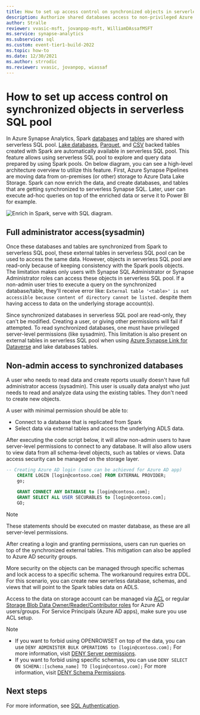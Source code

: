 ```yaml
---
title: How to set up access control on synchronized objects in serverless SQL pool
description: Authorize shared databases access to non-privileged Azure AD users in serverless SQL pool.
author: Stralle
reviewer: vvasic-msft, jovanpop-msft, WilliamDAssafMSFT 
ms.service: synapse-analytics
ms.subservice: sql
ms.custom: event-tier1-build-2022
ms.topic: how-to
ms.date: 12/30/2021
ms.author: strrodic
ms.reviewer: vvasic, jovanpop, wiassaf 
---
```


# How to set up access control on synchronized objects in serverless SQL pool

In Azure Synapse Analytics, Spark [databases](../metadata/database.md) and [tables](../metadata/table.md) are shared with serverless SQL pool. [Lake databases](../database-designer/concepts-lake-database.md), [Parquet](query-parquet-files.md), and [CSV](query-single-csv-file.md) backed tables created with Spark are automatically available in serverless SQL pool. This feature allows using serverless SQL pool to explore and query data prepared by using Spark pools.
On below diagram, you can see a high-level architecture overview to utilize this feature. First, Azure Synapse Pipelines are moving data from on-premises (or other) storage to Azure Data Lake Storage. Spark can now enrich the data, and create databases, and tables that are getting synchronized to serverless Synapse SQL. Later, user can execute ad-hoc queries on top of the enriched data or serve it to Power BI for example. 

![Enrich in Spark, serve with SQL diagram.](./media/shared-databases-access-control/enrich-in-spark-serve-sql.png)

## Full administrator access(sysadmin)
Once these databases and tables are synchronized from Spark to serverless SQL pool, these external tables in serverless SQL pool can be used to access the same data. However, objects in serverless SQL pool are read-only because of keeping consistency with the Spark pools objects. The limitation makes only users with Synapse SQL Administrator or Synapse Administrator roles can access these objects in serverless SQL pool. If a non-admin user tries to execute a query on the synchronized database/table, they'll receive error like:
`External table '<table>' is not accessible because content of directory cannot be listed.`
despite them having access to data on the underlying storage account(s).

Since synchronized databases in serverless SQL pool are read-only, they can't be modified. Creating a user, or giving other permissions will fail if attempted. To read synchronized databases, one must have privileged server-level permissions (like sysadmin).
This limitation is also present on external tables in serverless SQL pool when using [Azure Synapse Link for Dataverse](/powerapps/maker/data-platform/export-to-data-lake) and lake databases tables.

## Non-admin access to synchronized databases

A user who needs to read data and create reports usually doesn't have full administrator access (sysadmin). This user is usually data analyst who just needs to read and analyze data using the existing tables. They don't need to create new objects.

A user with minimal permission should be able to:
-    Connect to a database that is replicated from Spark
-    Select data via external tables and access the underlying ADLS data.

After executing the code script below, it will allow non-admin users to have server-level permissions to connect to any database. It will also allow users to view data from all schema-level objects, such as tables or views. Data access security can be managed on the storage layer. 

```sql
-- Creating Azure AD login (same can be achieved for Azure AD app)
    CREATE LOGIN [login@contoso.com] FROM EXTERNAL PROVIDER;
    go;
    
    GRANT CONNECT ANY DATABASE to [login@contoso.com];
    GRANT SELECT ALL USER SECURABLES to [login@contoso.com];
    GO;
```
> [!NOTE]
> These statements should be executed on master database, as these are all server-level permissions.

After creating a login and granting permissions, users can run queries on top of the synchronized external tables. This mitigation can also be applied to Azure AD security groups.

More security on the objects can be managed through specific schemas and lock access to a specific schema. The workaround requires extra DDL. For this scenario, you can create new serverless database, schemas, and views that will point to the Spark tables data on ADLS.

Access to the data on storage account can be managed via [ACL](../../storage/blobs/data-lake-storage-access-control.md) or regular [Storage Blob Data Owner/Reader/Contributor roles](../../storage/blobs/data-lake-storage-access-control-model.md) for Azure AD users/groups. For Service Principals (Azure AD apps), make sure you use ACL setup.

> [!NOTE]
> - If you want to forbid using OPENROWSET on top of the data, you can use `DENY ADMINISTER BULK OPERATIONS to [login@contoso.com];` For more information, visit [DENY Server permissions](/sql/t-sql/statements/deny-server-permissions-transact-sql?view=sql-server-ver15#remarks&preserve-view=true).
> - If you want to forbid using specific schemas, you can use `DENY SELECT ON SCHEMA::[schema_name] TO [login@contoso.com];` For more information, visit [DENY Schema Permissions](/sql/t-sql/statements/deny-schema-permissions-transact-sql?view=sql-server-ver15&preserve-view=true).

## Next steps

For more information, see [SQL Authentication](sql-authentication.md).

